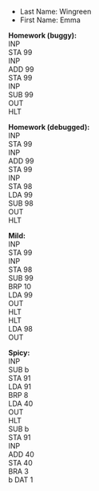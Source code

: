 * Last Name: Wingreen
* First Name: Emma

**Homework (buggy):** \
INP \
STA 99 \
INP \
ADD 99 \
STA 99 \
INP \
SUB 99 \
OUT \
HLT


**Homework (debugged):** \
INP \
STA 99 \
INP \
ADD 99 \
STA 99 \
INP \
STA 98 \
LDA 99 \
SUB 98 \
OUT \
HLT


**Mild:** \
INP \
STA 99 \
INP \
STA 98 \
SUB 99 \
BRP 10 \
LDA 99 \
OUT \
HLT \
HLT \
LDA 98 \
OUT


**Spicy:** \
INP \
SUB b \
STA 91 \
LDA 91 \
BRP 8 \
LDA 40 \
OUT \
HLT \
SUB b \
STA 91 \
INP \
ADD 40 \
STA 40 \
BRA 3 \
b DAT 1

